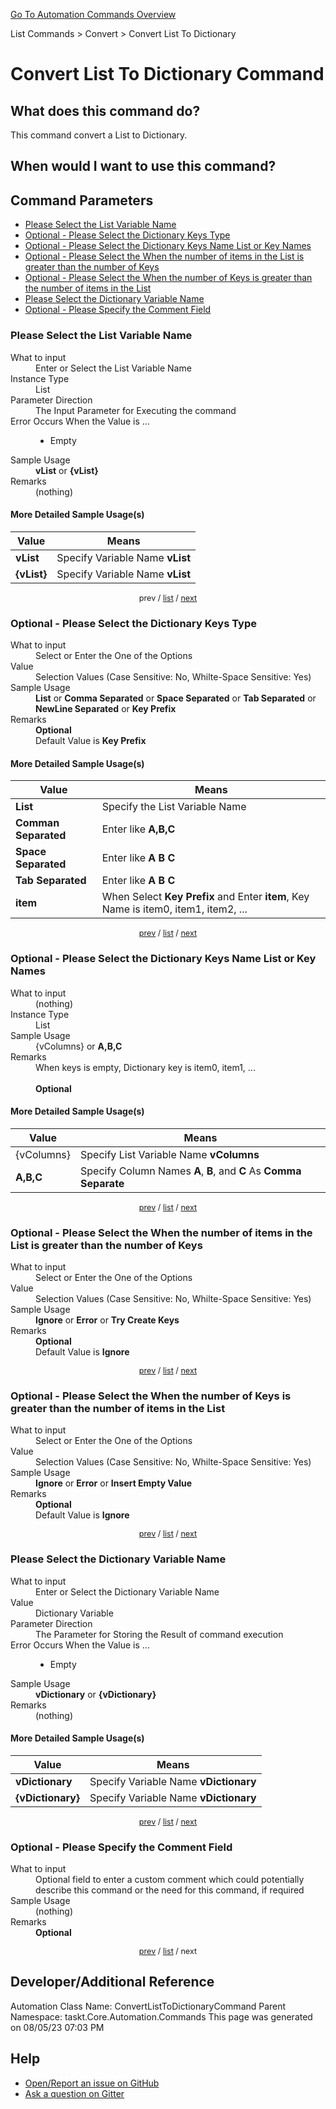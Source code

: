 <!--TITLE: Convert List To Dictionary Command -->
<!-- SUBTITLE: a command in the List Commands group. -->
[Go To Automation Commands Overview](/automation-commands.md)


List Commands &gt; Convert &gt; Convert List To Dictionary


# Convert List To Dictionary Command


## What does this command do?
This command convert a List to Dictionary.


## When would I want to use this command?



<a id="param_list"></a>
## Command Parameters
- [Please Select the List Variable Name](#param_0)
- [Optional - Please Select the Dictionary Keys Type](#param_1)
- [Optional - Please Select the Dictionary Keys Name List or Key Names](#param_2)
- [Optional - Please Select the When the number of items in the List is greater than the number of Keys](#param_3)
- [Optional - Please Select the When the number of Keys is greater than the number of items in the List](#param_4)
- [Please Select the Dictionary Variable Name](#param_5)
- [Optional - Please Specify the Comment Field](#param_6)


<a id="param_0"></a>
### Please Select the List Variable Name


<dl>
<dt>What to input</dt><dd>Enter or Select the List Variable Name</dd>
<dt>Instance Type</dt><dd>List</dd>
<dt>Parameter Direction</dt><dd>The Input Parameter for Executing the command</dd>
<dt>Error Occurs When the Value is ...</dt><dd><ul>
<li>Empty</li>
</ul></dd>
<dt>Sample Usage</dt><dd><strong>vList</strong> or <strong>{vList}</strong></dd>
<dt>Remarks</dt><dd>(nothing)</dd>
</dl>




#### More Detailed Sample Usage(s)
| Value | Means |
|---|---|
| <strong>vList</strong> | Specify Variable Name **vList** |
| <strong>{vList}</strong> | Specify Variable Name **vList** |


<div style="font-size: 90%; text-align: center">


prev / [list](#param_list) / [next](#param_1)


</div>


<a id="param_1"></a>
### Optional - Please Select the Dictionary Keys Type


<dl>
<dt>What to input</dt><dd>Select or Enter the One of the Options</dd>
<dt>Value</dt><dd>Selection Values (Case Sensitive: No, Whilte-Space Sensitive: Yes)</dd>
<dt>Sample Usage</dt><dd><strong>List</strong> or  <strong>Comma Separated</strong> or  <strong>Space Separated</strong> or  <strong>Tab Separated</strong> or  <strong>NewLine Separated</strong> or  <strong>Key Prefix</strong></dd>
<dt>Remarks</dt><dd><strong>Optional</strong><br>Default Value is <strong>Key Prefix</strong></dd>
</dl>




#### More Detailed Sample Usage(s)
| Value | Means |
|---|---|
| <strong>List</strong> | Specify the List Variable Name |
| <strong>Comman Separated</strong> | Enter like **A,B,C** |
| <strong>Space Separated</strong> | Enter like **A B C** |
| <strong>Tab Separated</strong> | Enter like **A	B	C** |
| <strong>item</strong> | When Select **Key Prefix** and Enter **item**, Key Name is item0, item1, item2, ... |


<div style="font-size: 90%; text-align: center">


[prev](#param_1) / [list](#param_list) / [next](#param_2)


</div>


<a id="param_2"></a>
### Optional - Please Select the Dictionary Keys Name List or Key Names


<dl>
<dt>What to input</dt><dd>(nothing)</dd>
<dt>Instance Type</dt><dd>List</dd>
<dt>Sample Usage</dt><dd>{vColumns} or <strong>A,B,C</strong></dd>
<dt>Remarks</dt><dd>When keys is empty, Dictionary key is item0, item1, ...<br><br>
<strong>Optional</strong><br></dd>
</dl>




#### More Detailed Sample Usage(s)
| Value | Means |
|---|---|
| {vColumns} | Specify List Variable Name **vColumns** |
| <strong>A,B,C</strong> | Specify Column Names **A**, **B**, and **C** As **Comma Separate** |


<div style="font-size: 90%; text-align: center">


[prev](#param_2) / [list](#param_list) / [next](#param_3)


</div>


<a id="param_3"></a>
### Optional - Please Select the When the number of items in the List is greater than the number of Keys


<dl>
<dt>What to input</dt><dd>Select or Enter the One of the Options</dd>
<dt>Value</dt><dd>Selection Values (Case Sensitive: No, Whilte-Space Sensitive: Yes)</dd>
<dt>Sample Usage</dt><dd><strong>Ignore</strong> or  <strong>Error</strong> or  <strong>Try Create Keys</strong></dd>
<dt>Remarks</dt><dd><strong>Optional</strong><br>Default Value is <strong>Ignore</strong></dd>
</dl>




<div style="font-size: 90%; text-align: center">


[prev](#param_3) / [list](#param_list) / [next](#param_4)


</div>


<a id="param_4"></a>
### Optional - Please Select the When the number of Keys is greater than the number of items in the List


<dl>
<dt>What to input</dt><dd>Select or Enter the One of the Options</dd>
<dt>Value</dt><dd>Selection Values (Case Sensitive: No, Whilte-Space Sensitive: Yes)</dd>
<dt>Sample Usage</dt><dd><strong>Ignore</strong> or  <strong>Error</strong> or  <strong>Insert Empty Value</strong></dd>
<dt>Remarks</dt><dd><strong>Optional</strong><br>Default Value is <strong>Ignore</strong></dd>
</dl>




<div style="font-size: 90%; text-align: center">


[prev](#param_4) / [list](#param_list) / [next](#param_5)


</div>


<a id="param_5"></a>
### Please Select the Dictionary Variable Name


<dl>
<dt>What to input</dt><dd>Enter or Select the Dictionary Variable Name</dd>
<dt>Value</dt><dd>Dictionary Variable</dd>
<dt>Parameter Direction</dt><dd>The Parameter for Storing the Result of command execution</dd>
<dt>Error Occurs When the Value is ...</dt><dd><ul>
<li>Empty</li>
</ul></dd>
<dt>Sample Usage</dt><dd><strong>vDictionary</strong> or <strong>{vDictionary}</strong></dd>
<dt>Remarks</dt><dd>(nothing)</dd>
</dl>




#### More Detailed Sample Usage(s)
| Value | Means |
|---|---|
| <strong>vDictionary</strong> | Specify Variable Name **vDictionary** |
| <strong>{vDictionary}</strong> | Specify Variable Name **vDictionary** |


<div style="font-size: 90%; text-align: center">


[prev](#param_5) / [list](#param_list) / [next](#param_6)


</div>


<a id="param_6"></a>
### Optional - Please Specify the Comment Field


<dl>
<dt>What to input</dt><dd>Optional field to enter a custom comment which could potentially describe this command or the need for this command, if required</dd>
<dt>Sample Usage</dt><dd>(nothing)</dd>
<dt>Remarks</dt><dd><strong>Optional</strong><br></dd>
</dl>




<div style="font-size: 90%; text-align: center">


[prev](#param_6) / [list](#param_list) / next


</div>


## Developer/Additional Reference
Automation Class Name: ConvertListToDictionaryCommand
Parent Namespace: taskt.Core.Automation.Commands
This page was generated on 08/05/23 07:03 PM


## Help
- [Open/Report an issue on GitHub](https://github.com/rcktrncn/taskt/issues/new)
- [Ask a question on Gitter](https://gitter.im/taskt-rpa/Lobby)

